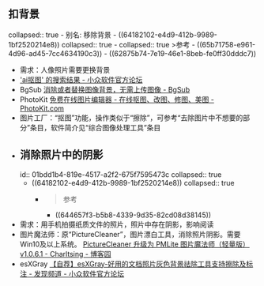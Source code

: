 ## 扣背景
collapsed:: true
	- 别名: 移除背景
	- ((64182102-e4d9-412b-9989-1bf2520214e8))
	  collapsed:: true
		- collapsed:: true
		  >参考
			- ((65b71758-e961-4d96-ad45-7cc4634190c3))
			- ((62875b74-7e19-46e1-8beb-fe0ff30dddc7))
- 需求：人像照片需要更换背景
- ['ai抠图' 的搜索结果 - 小众软件官方论坛](https://meta.appinn.net/search?q=ai%E6%8A%A0%E5%9B%BE)
- BgSub [消除或者替换图像背景，无需上传图像 - BgSub](https://bgsub.cn/)
- PhotoKit [免费在线图片编辑器 - 在线抠图、改图、修图、美图 - PhotoKit.com](https://photokit.com/?lang=zh)
- 图片工厂：“抠图”功能，操作类似于“擦除”，可参考“去除图片中不想要的部分”条目，软件简介见“综合图像处理工具”条目
- ## 消除照片中的阴影
  id:: 01bdd1b4-819e-4517-a2f2-675f7595473c
  collapsed:: true
	- ((64182102-e4d9-412b-9989-1bf2520214e8))
	  collapsed:: true
		- > 参考
			- ((644657f3-b5b8-4339-9d35-82cd08d38145))
- 需求：用手机拍摄纸质文件的照片，照片中存在阴影，影响阅读
- 图片魔法师：原“PictureCleaner”，图片漂白工具，消除照片阴影。需要Win10及以上系统。 [PictureCleaner 升级为 PMLite 图片魔法师（轻量版）v1.0.6.1 - Charltsing - 博客园](https://www.cnblogs.com/Charltsing/p/PictureCleaner.html)
- esXGray [【自荐】esXGray-好用的文档照片灰色背景祛除工具支持擦除及标注 - 发现频道 - 小众软件官方论坛](https://meta.appinn.net/t/topic/28568)
